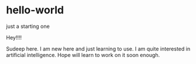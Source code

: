 # hello-world
just a starting one

Hey!!!!

Sudeep here. I am new here and just learning to use. I am quite interested in artificial intelligence. 
Hope will learn to work on it soon enough.
